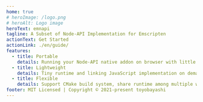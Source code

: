 ```yaml
---
home: true
# heroImage: /logo.png
# heroAlt: Logo image
heroText: emnapi
tagline: A Subset of Node-API Implementation for Emscripten
actionText: Get Started
actionLink: ./en/guide/
features:
  - title: Portable
    details: Running your Node-API native addon on browser with little code change.
  - title: Lightweight
    details: Tiny runtime and linking JavaScript implementation on demand.
  - title: Flexible
    details: Support CMake build system, share runtime among multiple wasm
footer: MIT Licensed | Copyright © 2021-present toyobayashi
---
```

